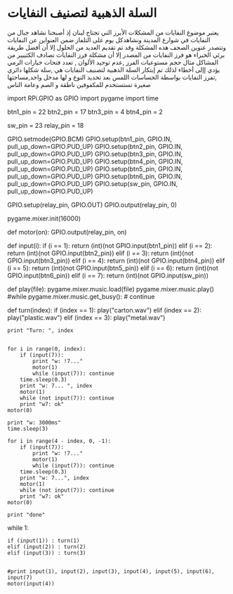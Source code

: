 #  السلة الذهبية لتصنيف النفايات 
 يعتبر موضوع النفايات من المشكلات الأبرز التي تجتاح لبنان إذ أصبحنا نشاهد جبال من النفايات في شوارع المدينة ونشاهدكل يوم على التلفاز ضمن العنواين عن النفايات وتتصدر عنوين الصحف هذه المشكلة وقد تم تقديم العديد من الحلول إلا أن أفضل طريقة برئي الخبراء هو فرز النفايات من المصدر إلا أن مشكلة فرز النفايات تصادف الكثييير من المشاكل مثال حجم مستوعبات الفرز ,عدم توحيد الألوان , تعدد فتحات خيارات الرمي  يؤدي إإلى أخطاء لذلك تم إبتكار السلة الذهبية لتصنيف النفايات هي ,سلة شكلها دائري ,تفرز النفايات بواسطة الحساسات اللمس بعد تحديد النوع  و لها مدخل واحد,مساحتها صغيرة تستستخدم للمكفوفين ناطقة و الصم وعامة الناس


import RPi.GPIO as GPIO
import pygame
import time

btn1_pin = 22
btn2_pin = 17
btn3_pin = 4 
btn4_pin = 2

sw_pin = 23
relay_pin = 18


GPIO.setmode(GPIO.BCM)
GPIO.setup(btn1_pin, GPIO.IN, pull_up_down=GPIO.PUD_UP)
GPIO.setup(btn2_pin, GPIO.IN, pull_up_down=GPIO.PUD_UP)
GPIO.setup(btn3_pin, GPIO.IN, pull_up_down=GPIO.PUD_UP)
GPIO.setup(btn4_pin, GPIO.IN, pull_up_down=GPIO.PUD_UP)
GPIO.setup(btn5_pin, GPIO.IN, pull_up_down=GPIO.PUD_UP)
GPIO.setup(btn6_pin, GPIO.IN, pull_up_down=GPIO.PUD_UP)
GPIO.setup(sw_pin, GPIO.IN, pull_up_down=GPIO.PUD_UP)

GPIO.setup(relay_pin, GPIO.OUT)
GPIO.output(relay_pin, 0)



pygame.mixer.init(16000)


def motor(on):
	GPIO.output(relay_pin, on)

def input(i): 
	if (i == 1): return (int)(not GPIO.input(btn1_pin))
	elif (i == 2): return (int)(not GPIO.input(btn2_pin))
	elif (i == 3): return (int)(not GPIO.input(btn3_pin))
	elif (i == 4): return (int)(not GPIO.input(btn4_pin))
	elif (i == 5): return (int)(not GPIO.input(btn5_pin))
	elif (i == 6): return (int)(not GPIO.input(btn6_pin))
	elif (i == 7): return (int)(not GPIO.input(sw_pin))


def play(file):
	pygame.mixer.music.load(file)
	pygame.mixer.music.play()
	#while pygame.mixer.music.get_busy():
	#	continue


def turn(index):
	if (index == 1): play("carton.wav")
	elif (index == 2): play("plastic.wav")
	elif (index == 3): play("metal.wav")
	
	print "Turn: ", index


	for i in range(0, index):
		if (input(7)):
			print "w: !7..."
			motor(1)
			while (input(7)): continue
		time.sleep(0.3)
		print "w: 7... ", index
		motor(1)
		while (not input(7)): continue
		print "w7: ok"
	motor(0)

	print "w: 3000ms"
	time.sleep(3)

	for i in range(4 - index, 0, -1):
		if (input(7)):
			print "w: !7..."
			motor(1)
			while (input(7)): continue
		time.sleep(0.3)
		print "w: 7...", index
		motor(1)
		while (not input(7)): continue
		print "w7: ok"
	motor(0)
	
	print "done"
		

while 1:

	if (input(1)) : turn(1)
	elif (input(2)) : turn(2)
	elif (input(3)) : turn(3)


	#print input(1), input(2), input(3), input(4), input(5), input(6), input(7)
	motor(input(4))	




